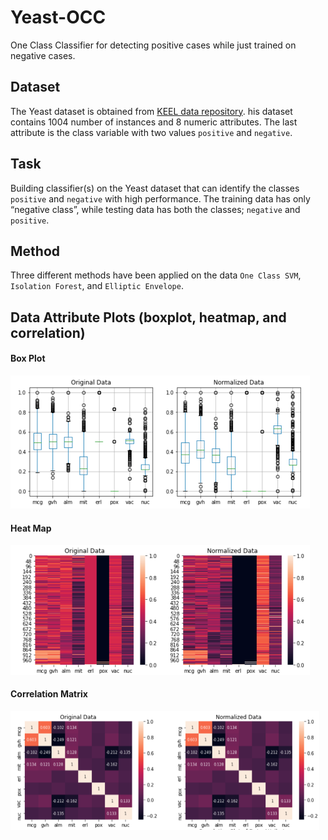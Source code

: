 # Yeast-OCC
One Class Classifier for detecting positive cases while just trained on negative cases.

## Dataset

The Yeast dataset is obtained from [KEEL data repository](https://sci2s.ugr.es/keel/datasets.php). his dataset contains 1004 number of instances and 8 numeric attributes. The last attribute is the class variable with two values `positive` and `negative`.

## Task 

Building classifier(s) on the Yeast dataset that can identify the classes `positive` and `negative` with high performance. The training data has only “negative class”, while testing data has both the classes; `negative` and `positive`.

## Method

Three different methods have been applied on the data `One Class SVM`, `Isolation Forest`, and `Elliptic Envelope`.

## Data Attribute Plots (boxplot, heatmap, and correlation)

#### Box Plot
<img src="images/boxplot.png" alt="BoxPlot" style="zoom:50%;" />

#### Heat Map
<img src="images/heatmap.png" alt="Heatmap" style="zoom: 50%;" />

#### Correlation Matrix
<img src="images/correlation.png" alt="Correlation" style="zoom:50%;" />

